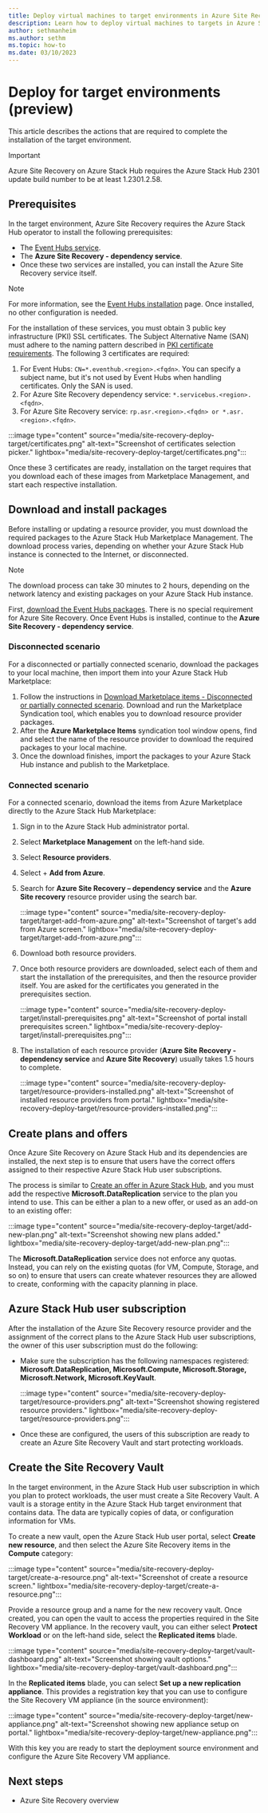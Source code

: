 ```yaml
---
title: Deploy virtual machines to target environments in Azure Site Recovery on Azure Stack Hub (preview)
description: Learn how to deploy virtual machines to targets in Azure Site Recovery on Azure Stack Hub. 
author: sethmanheim
ms.author: sethm
ms.topic: how-to
ms.date: 03/10/2023
---
```



# Deploy for target environments (preview)

This article describes the actions that are required to complete the installation of the target environment.

> [!IMPORTANT]
> Azure Site Recovery on Azure Stack Hub requires the Azure Stack Hub 2301 update build number to be at least 1.2301.2.58.

## Prerequisites

In the target environment, Azure Site Recovery requires the Azure Stack Hub operator to install the following prerequisites:

- The [Event Hubs service](event-hubs-rp-install.md).
- The **Azure Site Recovery - dependency service**.
- Once these two services are installed, you can install the Azure Site Recovery service itself.

> [!NOTE]
> For more information, see the [Event Hubs installation](event-hubs-rp-install.md) page. Once installed, no other configuration is needed.

For the installation of these services, you must obtain 3 public key infrastructure (PKI) SSL certificates. The Subject Alternative Name (SAN) must adhere to the naming pattern described in [PKI certificate requirements](azure-stack-pki-certs.md). The following 3 certificates are required:

1. For Event Hubs: `CN=*.eventhub.<region>.<fqdn>`. You can specify a subject name, but it's not used by Event Hubs when handling certificates. Only the SAN is used.
1. For Azure Site Recovery dependency service: `*.servicebus.<region>.<fqdn>`.
1. For Azure Site Recovery service: `rp.asr.<region>.<fqdn> or *.asr.<region>.<fqdn>`.

:::image type="content" source="media/site-recovery-deploy-target/certificates.png" alt-text="Screenshot of certificates selection picker." lightbox="media/site-recovery-deploy-target/certificates.png":::

Once these 3 certificates are ready, installation on the target requires that you download each of these images from Marketplace Management, and start each respective installation.

## Download and install packages

Before installing or updating a resource provider, you must download the required packages to the Azure Stack Hub Marketplace Management. The
download process varies, depending on whether your Azure Stack Hub instance is connected to the Internet, or disconnected.

> [!NOTE]
> The download process can take 30 minutes to 2 hours, depending on the network latency and existing packages on your Azure Stack Hub instance.

First, [download the Event Hubs packages](event-hubs-rp-install.md). There is no special requirement for Azure Site Recovery. Once Event Hubs is installed, continue to the **Azure Site Recovery - dependency service**.

### Disconnected scenario

For a disconnected or partially connected scenario, download the packages to your local machine, then import them into your Azure Stack
Hub Marketplace:

1. Follow the instructions in [Download Marketplace items - Disconnected or partially connected scenario](/azure-stack/operator/azure-stack-download-azure-marketplace-item?pivots=state-disconnected). Download and run the Marketplace Syndication tool, which enables you to download resource provider packages.
1. After the **Azure Marketplace Items** syndication tool window opens, find and select the name of the resource provider to download the required packages to your local machine.
1. Once the download finishes, import the packages to your Azure Stack Hub instance and publish to the Marketplace.

### Connected scenario

For a connected scenario, download the items from Azure Marketplace directly to the Azure Stack Hub Marketplace:

1. Sign in to the Azure Stack Hub administrator portal.
1. Select **Marketplace Management** on the left-hand side.
1. Select **Resource providers**.
1. Select + **Add from Azure**.
1. Search for **Azure Site Recovery – dependency service** and the **Azure Site recovery** resource provider using the search bar.

   :::image type="content" source="media/site-recovery-deploy-target/target-add-from-azure.png" alt-text="Screenshot of target's add from Azure screen." lightbox="media/site-recovery-deploy-target/target-add-from-azure.png":::

1. Download both resource providers.
1. Once both resource providers are downloaded, select each of them and start the installation of the prerequisites, and then the resource provider itself. You are asked for the certificates you generated in the prerequisites section.

   :::image type="content" source="media/site-recovery-deploy-target/install-prerequisites.png" alt-text="Screenshot of portal install prerequisites screen." lightbox="media/site-recovery-deploy-target/install-prerequisites.png":::

1. The installation of each resource provider (**Azure Site Recovery - dependency service** and **Azure Site Recovery**) usually takes 1.5 hours to complete.

   :::image type="content" source="media/site-recovery-deploy-target/resource-providers-installed.png" alt-text="Screenshot of installed resource providers from portal." lightbox="media/site-recovery-deploy-target/resource-providers-installed.png":::

## Create plans and offers

Once Azure Site Recovery on Azure Stack Hub and its dependencies are installed, the next step is to ensure that users have the correct offers assigned to their respective Azure Stack Hub user subscriptions.

The process is similar to [Create an offer in Azure Stack Hub](azure-stack-create-offer.md), and you must add the respective **Microsoft.DataReplication** service to the plan you intend to use. This can be either a plan to a new offer, or used as an add-on to an
existing offer:

:::image type="content" source="media/site-recovery-deploy-target/add-new-plan.png" alt-text="Screenshot showing new plans added." lightbox="media/site-recovery-deploy-target/add-new-plan.png":::

The **Microsoft.DataReplication** service does not enforce any quotas. Instead, you can rely on the existing quotas (for VM, Compute,
Storage, and so on) to ensure that users can create whatever resources they are allowed to create, conforming with the capacity planning in
place.

## Azure Stack Hub user subscription

After the installation of the Azure Site Recovery resource provider and the assignment of the correct plans to the Azure Stack Hub user subscriptions, the owner of this user subscription must do the following:

- Make sure the subscription has the following namespaces registered: **Microsoft.DataReplication, Microsoft.Compute, Microsoft.Storage, Microsoft.Network, Microsoft.KeyVault**.

  :::image type="content" source="media/site-recovery-deploy-target/resource-providers.png" alt-text="Screenshot showing registered resource providers." lightbox="media/site-recovery-deploy-target/resource-providers.png":::

- Once these are configured, the users of this subscription are ready to create an Azure Site Recovery Vault and start protecting workloads.

## Create the Site Recovery Vault

In the target environment, in the Azure Stack Hub user subscription in which you plan to protect workloads, the user must create a Site Recovery Vault. A vault is a storage entity in the Azure Stack Hub target environment that contains data. The data are typically copies of data, or configuration information for VMs.

To create a new vault, open the Azure Stack Hub user portal, select **Create new resource**, and then select the Azure Site Recovery items in
the **Compute** category:

:::image type="content" source="media/site-recovery-deploy-target/create-a-resource.png" alt-text="Screenshot of create a resource screen." lightbox="media/site-recovery-deploy-target/create-a-resource.png":::

Provide a resource group and a name for the new recovery vault. Once created, you can open the vault to access the properties required in the Site Recovery VM appliance. In the recovery vault, you can either select **Protect Workload** or on the left-hand side, select the **Replicated items** blade.

:::image type="content" source="media/site-recovery-deploy-target/vault-dashboard.png" alt-text="Screenshot showing vault options." lightbox="media/site-recovery-deploy-target/vault-dashboard.png":::

In the **Replicated items** blade, you can select **Set up a new replication appliance**. This provides a registration key that you can use to configure the Site Recovery VM appliance (in the source environment):

:::image type="content" source="media/site-recovery-deploy-target/new-appliance.png" alt-text="Screenshot showing new appliance setup on portal." lightbox="media/site-recovery-deploy-target/new-appliance.png":::

With this key you are ready to start the deployment source environment and configure the Azure Site Recovery VM appliance.

## Next steps

- Azure Site Recovery overview
